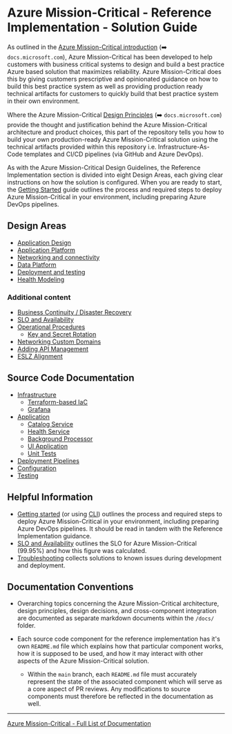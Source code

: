 # Azure Mission-Critical - Reference Implementation - Solution Guide

As outlined in the [Azure Mission-Critical introduction](https://docs.microsoft.com/azure/architecture/framework/mission-critical/mission-critical-overview) (➡️ `docs.microsoft.com`), Azure Mission-Critical has been developed to help customers with business critical systems to design and build a best practice Azure based solution that maximizes reliability. Azure Mission-Critical does this by giving customers prescriptive and opinionated guidance on how to build this best practice system as well as providing production ready technical artifacts for customers to quickly build that best practice system in their own environment.

Where the Azure Mission-Critical [Design Principles](https://docs.microsoft.com/azure/architecture/framework/mission-critical/mission-critical-design-principles) (➡️ `docs.microsoft.com`) provide the thought and justification behind the Azure Mission-Critical architecture and product choices, this part of the repository tells you how to build your own production-ready Azure Mission-Critical solution using the technical artifacts provided within this repository i.e. Infrastructure-As-Code templates and CI/CD pipelines (via GitHub and Azure DevOps).

As with the Azure Mission-Critical Design Guidelines, the Reference Implementation section is divided into eight Design Areas, each giving clear instructions on how the solution is configured.  When you are ready to start, the [Getting Started](./reference-implementation/Getting-Started.md) guide outlines the process and required steps to deploy Azure Mission-Critical in your environment, including preparing Azure DevOps pipelines.

## Design Areas

- [Application Design](https://docs.microsoft.com/azure/architecture/reference-architectures/containers/aks-mission-critical/mission-critical-app-design)
- [Application Platform](https://docs.microsoft.com/azure/architecture/reference-architectures/containers/aks-mission-critical/mission-critical-app-platform)
- [Networking and connectivity](https://docs.microsoft.com/azure/architecture/reference-architectures/containers/aks-mission-critical/mission-critical-networking)
- [Data Platform](https://docs.microsoft.com/azure/architecture/reference-architectures/containers/aks-mission-critical/mission-critical-data-platform)
- [Deployment and testing](https://docs.microsoft.com/azure/architecture/reference-architectures/containers/aks-mission-critical/mission-critical-deploy-test#deployment-devops)
- [Health Modeling](https://docs.microsoft.com/azure/architecture/reference-architectures/containers/aks-mission-critical/mission-critical-health-modeling)

### Additional content

- [Business Continuity / Disaster Recovery](./reference-implementation/AppDesign-BCDR-Global.md)
- [SLO and Availability](./reference-implementation/AppDesign-SLO-Availability.md)
- [Operational Procedures](./reference-implementation/OpProcedures-Operational-Procedures.md)
  - [Key and Secret Rotation](./reference-implementation/OpProcedures-KeyRotation.md)
- [Networking Custom Domains](./reference-implementation/Networking-Custom-Domains.md)
- [Adding API Management](./reference-implementation/Api-Management.md)
- [ESLZ Alignment](./reference-implementation/ESLZ-Alignment.md)

## Source Code Documentation

- [Infrastructure](/src/infra/README.md)
  - [Terraform-based IaC](/src/infra/workload/README.md)
  - [Grafana](/src/infra/monitoring/grafana/README.md)
- [Application](/src/app/README.md)
  - [Catalog Service](/src/app/AlwaysOn.CatalogService/README.md)
  - [Health Service](/src/app/AlwaysOn.HealthService/README.md)
  - [Background Processor](/src/app/AlwaysOn.BackgroundProcessor/README.md)
  - [UI Application](/src/app/AlwaysOn.UI/README.md)
  - [Unit Tests](/src/app/AlwaysOn.Tests/README.md)
- [Deployment Pipelines](/.ado/pipelines/README.md)
- [Configuration](/src/infra/README.md)
- [Testing](/src/testing/README.md)

## Helpful Information

- [Getting started](./reference-implementation/Getting-Started.md) (or using [CLI](./reference-implementation/Getting-Started-CLI.md)) outlines the process and required steps to deploy Azure Mission-Critical in your environment, including preparing Azure DevOps pipelines. It should be read in tandem with the Reference Implementation guidance.
- [SLO and Availability](./reference-implementation/AppDesign-SLO-Availability.md) outlines the SLO for Azure Mission-Critical (99.95%) and how this figure was calculated.
- [Troubleshooting](./reference-implementation/Troubleshooting.md) collects solutions to known issues during development and deployment.

## Documentation Conventions

- Overarching topics concerning the Azure Mission-Critical architecture, design principles, design decisions, and cross-component integration are documented as separate markdown documents within the `/docs/` folder.

- Each source code component for the reference implementation has it's own `README.md` file which explains how that particular component works, how it is supposed to be used, and how it may interact with other aspects of the Azure Mission-Critical solution.
  - Within the `main` branch, each `README.md` file must accurately represent the state of the associated component which will serve as a core aspect of PR reviews. Any modifications to source components must therefore be reflected in the documentation as well.

---

[Azure Mission-Critical - Full List of Documentation](/docs/README.md)
